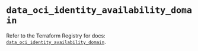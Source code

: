 # `data_oci_identity_availability_domain`

Refer to the Terraform Registry for docs: [`data_oci_identity_availability_domain`](https://registry.terraform.io/providers/oracle/oci/6.18.0/docs/data-sources/identity_availability_domain).
